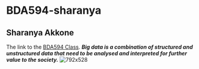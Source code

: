 # BDA594-sharanya
## Sharanya Akkone
The link to the [BDA594 Class](https://sdsu.instructure.com/courses/113151).
***Big data is a combination of structured and unstructured data that need to be analysed and interpreted for further value to the society.***
![792x528](https://user-images.githubusercontent.com/64728394/187049651-dda06f20-3000-4857-9268-62da29412485.jpg)
